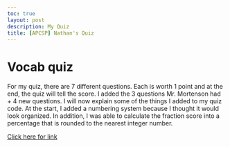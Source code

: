 ```yaml
---
toc: true
layout: post
description: My Quiz
title: [APCSP] Nathan's Quiz
---
```

# Vocab quiz
For my quiz, there are 7 different questions. Each is worth 1 point and at the end, the quiz will tell the score. I added the 3 questions Mr. Mortenson had + 4 new questions. I will now explain some of the things I added to my quiz code. At the start, I added a numbering system because I thought it would look organized. In addition, I was able to calculate the fraction score into a percentage that is rounded to the nearest integer number. 

[Click here for link](https://nsk1207.github.io/fastpages_nathan/jupyter/2022/08/28/quiz.html)
